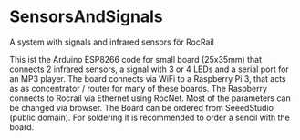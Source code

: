 # SensorsAndSignals
A system with signals and infrared sensors för RocRail

This ist the Arduino ESP8266 code for small board (25x35mm) that connects 2 infrared sensors, a signal with 3 or 4 LEDs and a serial port for an MP3 player. 
The board connects via WiFi to a Raspberry Pi 3, that acts as as concentrator / router for many of these boards.
The Raspberry connects to Rocrail via Ethernet using RocNet.
Most of the parameters can be changed via browser. 
The Board can be ordered from SeeedStudio (public domain). For soldering it is recommended to order a sencil with the board.
